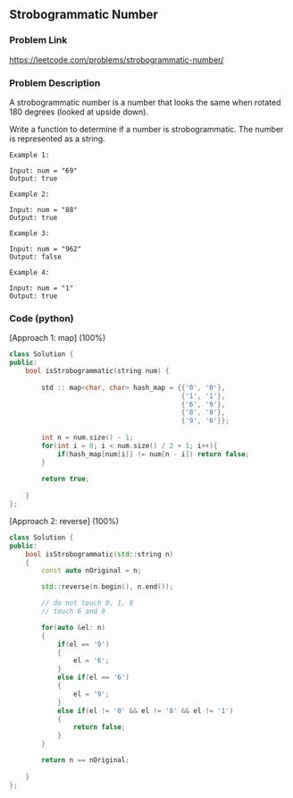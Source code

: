 ## Strobogrammatic Number

### Problem Link

https://leetcode.com/problems/strobogrammatic-number/

### Problem Description 

A strobogrammatic number is a number that looks the same when rotated 180 degrees (looked at upside down).

Write a function to determine if a number is strobogrammatic. The number is represented as a string.

```
Example 1:

Input: num = "69"
Output: true

```

```
Example 2:

Input: num = "88"
Output: true

```

```
Example 3:

Input: num = "962"
Output: false

```

```
Example 4:

Input: num = "1"
Output: true

```


### Code (python)

[Approach 1: map] (100%)

```c++
class Solution {
public:
    bool isStrobogrammatic(string num) {
        
        std :: map<char, char> hash_map = {{'0', '0'}, 
                                           {'1', '1'},
                                           {'6', '9'},
                                           {'8', '8'},
                                           {'9', '6'}};
        
        int n = num.size() - 1;
        for(int i = 0; i < num.size() / 2 + 1; i++){
            if(hash_map[num[i]] != num[n - i]) return false;
        }
        
        return true;
        
    }
};
```

[Approach 2: reverse] (100%)

```c++
class Solution {
public:
    bool isStrobogrammatic(std::string n) 
    {
        const auto nOriginal = n;

        std::reverse(n.begin(), n.end());

        // do not touch 0, 1, 8
        // touch 6 and 9

        for(auto &el: n)
        {
            if(el == '9')
            {
                el = '6';
            }
            else if(el == '6')
            {
                el = '9';
            }
            else if(el != '0' && el != '8' && el != '1')
            {
                return false;
            }
        }

        return n == nOriginal;
        
    }
};
```